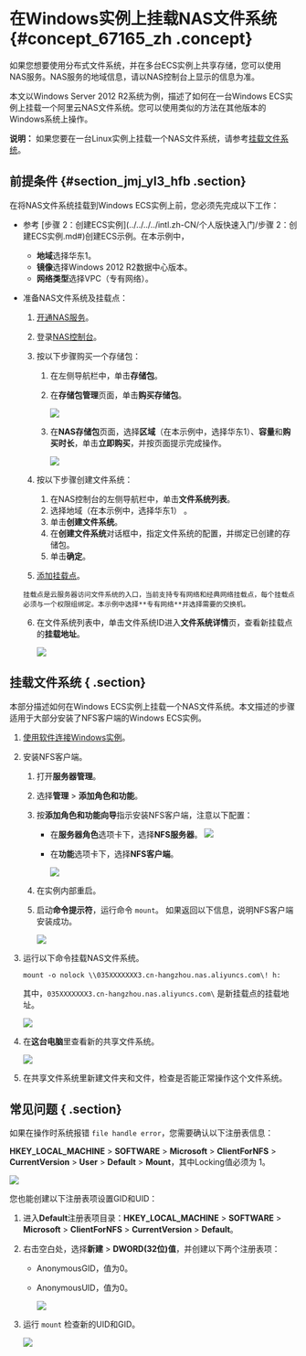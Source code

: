 # 在Windows实例上挂载NAS文件系统 {#concept_67165_zh .concept}

如果您想要使用分布式文件系统，并在多台ECS实例上共享存储，您可以使用NAS服务。NAS服务的地域信息，请以NAS控制台上显示的信息为准。

本文以Windows Server 2012 R2系统为例，描述了如何在一台Windows ECS实例上挂载一个阿里云NAS文件系统。您可以使用类似的方法在其他版本的Windows系统上操作。

**说明：** 如果您要在一台Linux实例上挂载一个NAS文件系统，请参考[挂载文件系统](../../../../intl.zh-CN/快速配置指南/挂载文件系统/挂载前注意事项.md#)。

## 前提条件 {#section_jmj_yl3_hfb .section}

在将NAS文件系统挂载到Windows ECS实例上前，您必须先完成以下工作：

-   参考 [步骤 2：创建ECS实例](../../../../intl.zh-CN/个人版快速入门/步骤 2：创建ECS实例.md#)创建ECS示例。在本示例中，

    -   **地域**选择华东1。
    -   **镜像**选择Windows 2012 R2数据中心版本。
    -   **网络类型**选择VPC（专有网络）。
-   准备NAS文件系统及挂载点：

    1.   [开通NAS服务](https://common-buy.aliyun.com/?spm=5176.59209.972905.price1.20fa3f62xXZGAx&commodityCode=naspost#/open)。

    2.  登录[NAS控制台](https://nas.console.aliyun.com/)。

    3.  按以下步骤购买一个存储包：

        1.  在左侧导航栏中，单击**存储包**。

        2.  在**存储包管理**页面，单击**购买存储包**。

            ![](http://static-aliyun-doc.oss-cn-hangzhou.aliyuncs.com/assets/img/18709/153960894313170_zh-CN.png)

        3.  在**NAS存储包**页面，选择**区域**（在本示例中，选择华东1）、**容量**和**购买时长**，单击**立即购买**，并按页面提示完成操作。

            ![](http://static-aliyun-doc.oss-cn-hangzhou.aliyuncs.com/assets/img/18709/153960894313171_zh-CN.png)

    4.  按以下步骤创建文件系统：

        1.  在NAS控制台的左侧导航栏中，单击**文件系统列表**。
        2.  选择地域（在本示例中，选择华东1） 。
        3.  单击**创建文件系统**。
        4.  在**创建文件系统**对话框中，指定文件系统的配置，并绑定已创建的存储包。
        5.  单击**确定**。
    5.   [添加挂载点](../../../../intl.zh-CN/快速配置指南/添加挂载点.md#)。

        挂载点是云服务器访问文件系统的入口，当前支持专有网络和经典网络挂载点，每个挂载点必须与一个权限组绑定。本示例中选择**专有网络**并选择需要的交换机。

    6.  在文件系统列表中，单击文件系统ID进入**文件系统详情**页，查看新挂载点的**挂载地址**。

        ![](http://static-aliyun-doc.oss-cn-hangzhou.aliyuncs.com/assets/img/18709/153960894413172_zh-CN.png)


## 挂载文件系统 { .section}

本部分描述如何在Windows ECS实例上挂载一个NAS文件系统。本文描述的步骤适用于大部分安装了NFS客户端的Windows ECS实例。

1.   [使用软件连接Windows实例](../../../../intl.zh-CN/用户指南/连接实例/使用软件连接Windows实例.md#)。

2.  安装NFS客户端。

    1.  打开**服务器管理**。

    2.  选择**管理** \> **添加角色和功能**。

    3.  按**添加角色和功能向导**指示安装NFS客户端，注意以下配置：

        -   在**服务器角色**选项卡下，选择**NFS服务器**。 ![](http://static-aliyun-doc.oss-cn-hangzhou.aliyuncs.com/assets/img/18709/153960894413173_zh-CN.png) 

        -   在**功能**选项卡下，选择**NFS客户端**。

            ![](http://static-aliyun-doc.oss-cn-hangzhou.aliyuncs.com/assets/img/18709/153960894413174_zh-CN.png)

    4.  在实例内部重启。

    5.  启动**命令提示符**，运行命令 `mount`。 如果返回以下信息，说明NFS客户端安装成功。

        ![](http://static-aliyun-doc.oss-cn-hangzhou.aliyuncs.com/assets/img/18709/153960894413175_zh-CN.png)

3.  运行以下命令挂载NAS文件系统。

    ```
    mount -o nolock \\035XXXXXXX3.cn-hangzhou.nas.aliyuncs.com\! h:
    
    ```

    其中，`035XXXXXXX3.cn-hangzhou.nas.aliyuncs.com\` 是新挂载点的挂载地址。

    ![](http://static-aliyun-doc.oss-cn-hangzhou.aliyuncs.com/assets/img/18709/153960894413176_zh-CN.png)

4.  在**这台电脑**里查看新的共享文件系统。

    ![](http://static-aliyun-doc.oss-cn-hangzhou.aliyuncs.com/assets/img/18709/153960894413177_zh-CN.png)

5.  在共享文件系统里新建文件夹和文件，检查是否能正常操作这个文件系统。


## 常见问题 { .section}

如果在操作时系统报错 `file handle error`，您需要确认以下注册表信息：

 **HKEY\_LOCAL\_MACHINE** \> **SOFTWARE** \> **Microsoft** \> **ClientForNFS** \> **CurrentVersion** \> **User** \> **Default** \> **Mount**，其中Locking值必须为 1。

![](http://static-aliyun-doc.oss-cn-hangzhou.aliyuncs.com/assets/img/18709/153960894413178_zh-CN.png)

您也能创建以下注册表项设置GID和UID：

1.  进入**Default**注册表项目录：**HKEY\_LOCAL\_MACHINE** \> **SOFTWARE** \> **Microsoft** \> **ClientForNFS** \> **CurrentVersion** \> **Default**。

2.  右击空白处，选择**新建** \> **DWORD\(32位\)值**，并创建以下两个注册表项：

    -   AnonymousGID，值为0。
    -   AnonymousUID，值为0。

        ![](http://static-aliyun-doc.oss-cn-hangzhou.aliyuncs.com/assets/img/18709/153960894413179_zh-CN.png)

3.  运行 `mount` 检查新的UID和GID。

    ![](http://static-aliyun-doc.oss-cn-hangzhou.aliyuncs.com/assets/img/18709/153960894413180_zh-CN.png)



